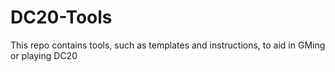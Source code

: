# DC20-Tools
This repo contains tools, such as templates and instructions, to aid in GMing or playing DC20
